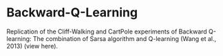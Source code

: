 # Backward-Q-Learning
Replication of the Cliff-Walking and CartPole experiments of Backward Q-learning: The combination of Sarsa algorithm and
Q-learning (Wang et al., 2013) (view here).
